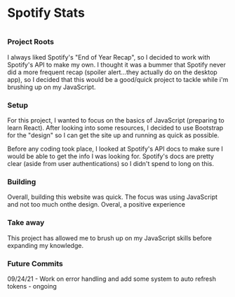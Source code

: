 <h1>Spotify Stats<h1>
<h3>Project Roots</h3>
I always liked Spotify's "End of Year Recap", so I decided to work with Spotify's API to make my own. I thought it was a bummer that Spotify never did a more frequent recap (spoiler alert...they actually do on the desktop app), so I decided that this would be a good/quick project to tackle while i'm brushing up on my JavaScript. 

<h3>Setup</h3>
For this project, I wanted to focus on the basics of JavaScript (preparing to learn React). After looking into some resources, I decided to use Bootstrap for the "design" so I can get the site up and running as quick as possible.

Before any coding took place, I looked at Spotify's API docs to make sure I would be able to get the info I was looking for. Spotify's docs are pretty clear (aside from user authentications) so I didn't spend to long on this.

<h3>Building</h3>
Overall, building this website was quick. The focus was using JavaScript and not too much onthe design. Overal, a positive experience  

<h3>Take away</h3>
This project has allowed me to brush up on my JavaScript skills before expanding my knowledge.
 
<h3>Future Commits</h3>
09/24/21 - Work on error handling and add some system to auto refresh tokens - ongoing
